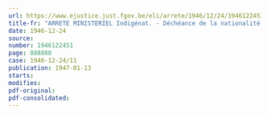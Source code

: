 ```yaml
---
url: https://www.ejustice.just.fgov.be/eli/arrete/1946/12/24/1946122451/justel
title-fr: "ARRETE MINISTERIEL Indigénat. - Déchéance de la nationalité belge"
date: 1946-12-24
source:
number: 1946122451
page: 888888
case: 1946-12-24/11
publication: 1947-01-13
starts:
modifies:
pdf-original:
pdf-consolidated:
---
```


